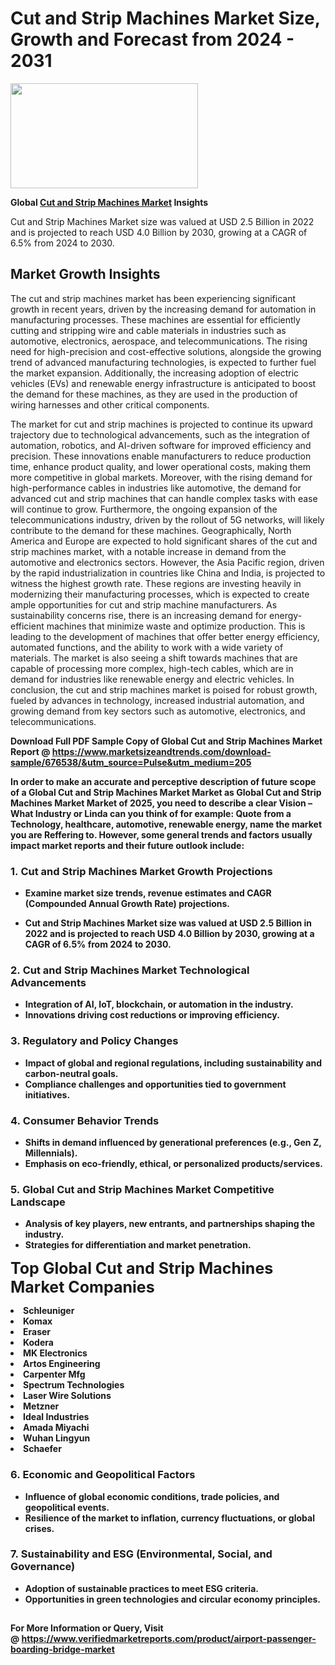 <H1>Cut and Strip Machines Market Size, Growth and Forecast from 2024 - 2031</H1><img class="aligncenter size-medium wp-image-584254" src="https://thirdeyenews.in/wp-content/uploads/2024/09/Global-Market-Research-300x168.jpeg" alt="" width="300" height="168" /><p><strong>Global&nbsp;<a href="https://www.marketsizeandtrends.com/download-sample/676538/&amp;utm_source=Pulse&amp;utm_medium=205">Cut and Strip Machines Market</a> Insights</strong></p><p>Cut and Strip Machines Market size was valued at USD 2.5 Billion in 2022 and is projected to reach USD 4.0 Billion by 2030, growing at a CAGR of 6.5% from 2024 to 2030.</p><p><h2>Market Growth Insights</h2> <p>The cut and strip machines market has been experiencing significant growth in recent years, driven by the increasing demand for automation in manufacturing processes. These machines are essential for efficiently cutting and stripping wire and cable materials in industries such as automotive, electronics, aerospace, and telecommunications. The rising need for high-precision and cost-effective solutions, alongside the growing trend of advanced manufacturing technologies, is expected to further fuel the market expansion. Additionally, the increasing adoption of electric vehicles (EVs) and renewable energy infrastructure is anticipated to boost the demand for these machines, as they are used in the production of wiring harnesses and other critical components.</p> <p><strong></strong></p> <p>The market for cut and strip machines is projected to continue its upward trajectory due to technological advancements, such as the integration of automation, robotics, and AI-driven software for improved efficiency and precision. These innovations enable manufacturers to reduce production time, enhance product quality, and lower operational costs, making them more competitive in global markets. Moreover, with the rising demand for high-performance cables in industries like automotive, the demand for advanced cut and strip machines that can handle complex tasks with ease will continue to grow. Furthermore, the ongoing expansion of the telecommunications industry, driven by the rollout of 5G networks, will likely contribute to the demand for these machines. Geographically, North America and Europe are expected to hold significant shares of the cut and strip machines market, with a notable increase in demand from the automotive and electronics sectors. However, the Asia Pacific region, driven by the rapid industrialization in countries like China and India, is projected to witness the highest growth rate. These regions are investing heavily in modernizing their manufacturing processes, which is expected to create ample opportunities for cut and strip machine manufacturers. As sustainability concerns rise, there is an increasing demand for energy-efficient machines that minimize waste and optimize production. This is leading to the development of machines that offer better energy efficiency, automated functions, and the ability to work with a wide variety of materials. The market is also seeing a shift towards machines that are capable of processing more complex, high-tech cables, which are in demand for industries like renewable energy and electric vehicles. In conclusion, the cut and strip machines market is poised for robust growth, fueled by advances in technology, increased industrial automation, and growing demand from key sectors such as automotive, electronics, and telecommunications. <p><strong></p><p><span class=""><strong>Download Full PDF Sample Copy of Global Cut and Strip Machines Market Report</strong> @ <a href="https://www.marketsizeandtrends.com/download-sample/676538/&amp;utm_source=Pulse&amp;utm_medium=205" target="_blank">https://www.marketsizeandtrends.com/download-sample/676538/&amp;utm_source=Pulse&amp;utm_medium=205</a></span></p><p>In order to make an accurate and perceptive description of future scope of a Global&nbsp;Cut and Strip Machines Market Market as Global&nbsp;Cut and Strip Machines Market Market of 2025, you need to describe a clear Vision &ndash; What Industry or Linda can you think of for example: Quote from a Technology, healthcare, automotive, renewable energy, name the market you are Reffering to. However, some general trends and factors usually impact market reports and their future outlook include:</p><h3>1.&nbsp;<strong>Cut and Strip Machines Market Growth Projections</strong></h3><ul><li>Examine market size trends, revenue estimates and CAGR (Compounded Annual Growth Rate) projections.</li><li><p>Cut and Strip Machines Market size was valued at USD 2.5 Billion in 2022 and is projected to reach USD 4.0 Billion by 2030, growing at a CAGR of 6.5% from 2024 to 2030.</p></li></ul><h3>2.&nbsp;<strong>Cut and Strip Machines Market Technological Advancements</strong></h3><ul><li>Integration of AI, IoT, blockchain, or automation in the industry.</li><li>Innovations driving cost reductions or improving efficiency.</li></ul><h3>3.&nbsp;<strong>Regulatory and Policy Changes</strong></h3><ul><li>Impact of global and regional regulations, including sustainability and carbon-neutral goals.</li><li>Compliance challenges and opportunities tied to government initiatives.</li></ul><h3>4.&nbsp;<strong>Consumer Behavior Trends</strong></h3><ul><li>Shifts in demand influenced by generational preferences (e.g., Gen Z, Millennials).</li><li>Emphasis on eco-friendly, ethical, or personalized products/services.</li></ul><h3>5.&nbsp;<strong>Global Cut and Strip Machines Market Competitive Landscape</strong></h3><ul><li>Analysis of key players, new entrants, and partnerships shaping the industry.</li><li>Strategies for differentiation and market penetration.</li></ul><p data-pm-slice="1 1 []"><span style="color: inherit; font-family: inherit; font-size: 25px;">Top Global Cut and Strip Machines Market Companies</span></p><div class="" data-test-id=""><p><li>Schleuniger</li><li> Komax</li><li> Eraser</li><li> Kodera</li><li> MK Electronics</li><li> Artos Engineering</li><li> Carpenter Mfg</li><li> Spectrum Technologies</li><li> Laser Wire Solutions</li><li> Metzner</li><li> Ideal Industries</li><li> Amada Miyachi</li><li> Wuhan Lingyun</li><li> Schaefer</li></p></div><h3>6.&nbsp;<strong>Economic and Geopolitical Factors</strong></h3><ul><li>Influence of global economic conditions, trade policies, and geopolitical events.</li><li>Resilience of the market to inflation, currency fluctuations, or global crises.</li></ul><h3>7.&nbsp;<strong>Sustainability and ESG (Environmental, Social, and Governance)</strong></h3><ul><li>Adoption of sustainable practices to meet ESG criteria.</li><li>Opportunities in green technologies and circular economy principles.</li></ul><h2><strong style="font-size: 14px;">For More Information or Query, Visit @&nbsp;</strong><a style="background-color: #ffffff; font-size: 14px;" href="https://www.marketsizeandtrends.com/report/cut-and-strip-machines-market/" target="_blank">https://www.verifiedmarketreports.com/product/airport-passenger-boarding-bridge-market</a></h2>
